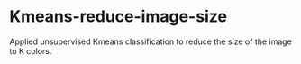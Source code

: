 # Kmeans-reduce-image-size
 Applied unsupervised Kmeans classification to reduce the size of the image to K colors.
